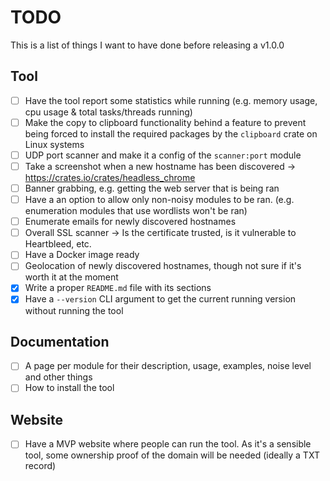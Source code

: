 # TODO

This is a list of things I want to have done before releasing a v1.0.0

## Tool
- [ ] Have the tool report some statistics while running (e.g. memory usage, cpu usage & total tasks/threads running)
- [ ] Make the copy to clipboard functionality behind a feature to prevent being forced to install the required packages by the `clipboard` crate on Linux systems
- [ ] UDP port scanner and make it a config of the `scanner:port` module
- [ ] Take a screenshot when a new hostname has been discovered -> https://crates.io/crates/headless_chrome
- [ ] Banner grabbing, e.g. getting the web server that is being ran
- [ ] Have a an option to allow only non-noisy modules to be ran. (e.g. enumeration modules that use wordlists won't be ran)
- [ ] Enumerate emails for newly discovered hostnames
- [ ] Overall SSL scanner -> Is the certificate trusted, is it vulnerable to Heartbleed, etc.
- [ ] Have a Docker image ready
- [ ] Geolocation of newly discovered hostnames, though not sure if it's worth it at the moment
- [X] Write a proper `README.md` file with its sections
- [X] Have a `--version` CLI argument to get the current running version without running the tool

## Documentation
- [ ] A page per module for their description, usage, examples, noise level and other things
- [ ] How to install the tool

## Website
- [ ] Have a MVP website where people can run the tool. As it's a sensible tool, some ownership proof of the domain will be needed (ideally a TXT record)
